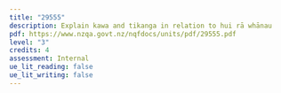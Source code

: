 ```yaml
---
title: "29555"
description: Explain kawa and tikanga in relation to hui rā whānau
pdf: https://www.nzqa.govt.nz/nqfdocs/units/pdf/29555.pdf
level: "3"
credits: 4
assessment: Internal
ue_lit_reading: false
ue_lit_writing: false
---
```

